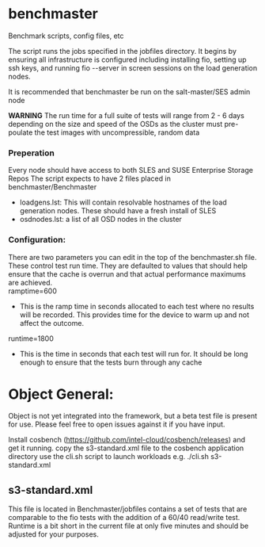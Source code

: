 # benchmaster
Benchmark scripts, config files, etc

The script runs the jobs specified in the jobfiles directory.  It begins by ensuring all infrastructure is configured including installing fio, setting up ssh keys, and running fio --server in screen sessions on the load generation nodes.

It is recommended that benchmaster be run on the salt-master/SES admin node

****WARNING**** The run time for a full suite of tests will range from 2 - 6 days depending on the size and speed of the OSDs as the cluster must pre-poulate the test images with uncompressible, random data

### Preperation
Every node should have access to both SLES and SUSE Enterprise Storage Repos
The script expects to have 2 files placed in benchmaster/Benchmaster
 - loadgens.lst: This will contain resolvable hostnames of the load generation nodes. These should have a fresh install of SLES
  - osdnodes.lst: a list of all OSD nodes in the cluster

### Configuration:
There are two parameters you can edit in the top of the benchmaster.sh file.  These control test run time.  They are defaulted to values that should help ensure that the cache is overrun and that actual performance maximums are achieved.  
 ramptime=600
  - This is the ramp time in seconds allocated to each test where no results will be recorded.  This provides time for the device to warm up and not affect the outcome.
  
 runtime=1800
  - This is the time in seconds that each test will run for.  It should be long enough to ensure that the tests burn through any cache
  
# Object General:
Object is not yet integrated into the framework, but a beta test file is present for use.  Please feel free to open issues against it if you have input.

 Install cosbench (https://github.com/intel-cloud/cosbench/releases) and get it running.
 copy the s3-standard.xml file to the cosbench application directory
 use the cli.sh script to launch workloads
 e.g. ./cli.sh s3-standard.xml
 
 ## s3-standard.xml
 This file is located in Benchmaster/jobfiles contains a set of tests that are comparable to the fio tests with the addition of a 60/40 read/write test.  Runtime is a bit short in the current file at only five minutes and should be adjusted for your purposes.  
 
